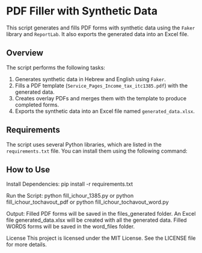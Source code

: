 # PDF Filler with Synthetic Data

This script generates and fills PDF forms with synthetic data using the `Faker` library and `ReportLab`. It also exports the generated data into an Excel file.

## Overview

The script performs the following tasks:

1. Generates synthetic data in Hebrew and English using `Faker`.
2. Fills a PDF template (`Service_Pages_Income_tax_itc1385.pdf`) with the generated data.
3. Creates overlay PDFs and merges them with the template to produce completed forms.
4. Exports the synthetic data into an Excel file named `generated_data.xlsx`.

## Requirements

The script uses several Python libraries, which are listed in the `requirements.txt` file. You can install them using the following command:

## How to Use

Install Dependencies:
pip install -r requirements.txt

Run the Script:
python fill_ichour_1385.py
or
python fill_ichour_tochavout_pdf
or
python fill_ichour_tochavout_word.py

Output:
Filled PDF forms will be saved in the files_generated folder.
An Excel file generated_data.xlsx will be created with all the generated data.
Filled WORDS forms will be saved in the word_files folder.

License
This project is licensed under the MIT License. See the LICENSE file for more details.
